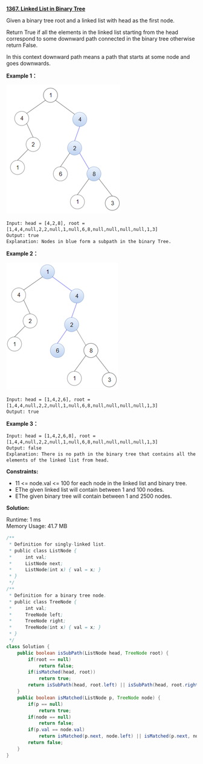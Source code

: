 **[1367. Linked List in Binary Tree](https://leetcode.com/problems/linked-list-in-binary-tree/)**

Given a binary tree root and a linked list with head as the first node. 

Return True if all the elements in the linked list starting from the head correspond to some downward path connected in the binary tree otherwise return False.

In this context downward path means a path that starts at some node and goes downwards.

**Example 1：**

![](./png/1367_sample_1_1720.png)

```
Input: head = [4,2,8], root = [1,4,4,null,2,2,null,1,null,6,8,null,null,null,null,1,3]
Output: true
Explanation: Nodes in blue form a subpath in the binary Tree.  

```

**Example 2：**

![](./png/1367_sample_2_1720.png)

```
Input: head = [1,4,2,6], root = [1,4,4,null,2,2,null,1,null,6,8,null,null,null,null,1,3]
Output: true

```

**Example 3：**

```
Input: head = [1,4,2,6,8], root = [1,4,4,null,2,2,null,1,null,6,8,null,null,null,null,1,3]
Output: false
Explanation: There is no path in the binary tree that contains all the elements of the linked list from head.

```

**Constraints:**

* 11 <= node.val <= 100 for each node in the linked list and binary tree.
* EThe given linked list will contain between 1 and 100 nodes.
* EThe given binary tree will contain between 1 and 2500 nodes.

**Solution:**

Runtime:  1 ms<br/>
Memory Usage: 41.7 MB

```java
/**
 * Definition for singly-linked list.
 * public class ListNode {
 *     int val;
 *     ListNode next;
 *     ListNode(int x) { val = x; }
 * }
 */
/**
 * Definition for a binary tree node.
 * public class TreeNode {
 *     int val;
 *     TreeNode left;
 *     TreeNode right;
 *     TreeNode(int x) { val = x; }
 * }
 */
class Solution {
    public boolean isSubPath(ListNode head, TreeNode root) {
        if(root == null)
            return false;
        if(isMatched(head, root))
            return true;
        return isSubPath(head, root.left) || isSubPath(head, root.right);
    }
    public boolean isMatched(ListNode p, TreeNode node) {
        if(p == null)
            return true;
        if(node == null)
            return false;
        if(p.val == node.val)
            return isMatched(p.next, node.left) || isMatched(p.next, node.right);
        return false;
    }
}

```


